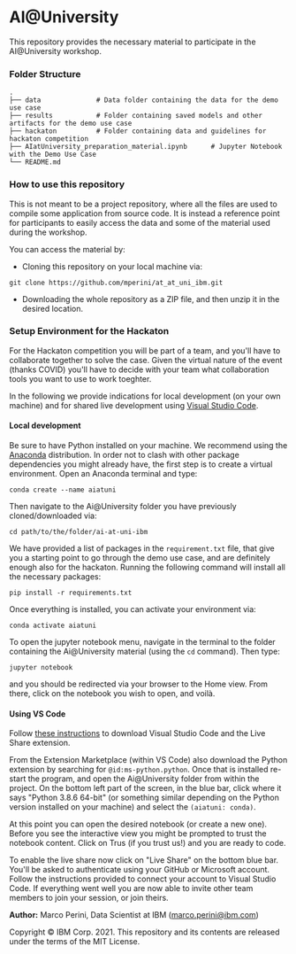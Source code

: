 # AI@University
This repository provides the necessary material to participate in the AI@University workshop. 

### Folder Structure
    .
    ├── data              # Data folder containing the data for the demo use case
    ├── results           # Folder containing saved models and other artifacts for the demo use case
    ├── hackaton          # Folder containing data and guidelines for hackaton competition
    ├── AIatUniversity_preparation_material.ipynb      # Jupyter Notebook with the Demo Use Case 
    └── README.md
    
### How to use this repository
This is not meant to be a project repository, where all the files are used to compile some application from source code. It is instead a reference point for participants to easily access the data and some of the material used during the workshop.

You can access the material by:

- Cloning this repository on your local machine via:
```
git clone https://github.com/mperini/at_at_uni_ibm.git
```

- Downloading the whole repository as a ZIP file, and then unzip it in the desired location.

### Setup Environment for the Hackaton
For the Hackaton competition you will be part of a team, and you'll have to collaborate together to solve the case. Given the virtual nature of the event (thanks COVID) you'll have to decide with your team what collaboration tools you want to use to work toeghter. 

In the following we provide indications for local development (on your own machine) and for shared live development using [Visual Studio Code](https://code.visualstudio.com/).

#### Local development
Be sure to have Python installed on your machine. We recommend using the [Anaconda](https://docs.anaconda.com/anaconda/install/) distribution. 
In order not to clash with other package dependencies you might already have, the first step is to create a virtual environment. Open an Anaconda terminal and type: 
```
conda create --name aiatuni
```
Then navigate to the Ai@University folder you have previously cloned/downloaded via:
```
cd path/to/the/folder/ai-at-uni-ibm
```
We have provided a list of packages in the `requirement.txt` file, that give you a starting point to go through the demo use case, and are definitely enough also for the hackaton. Running the following command will install all the necessary packages:
```
pip install -r requirements.txt
```

Once everything is installed, you can activate your environment via:
```
conda activate aiatuni
```

To open the jupyter notebook menu, navigate in the terminal to the folder containing the Ai@University material (using the `cd` command). Then type:
```
jupyter notebook
```
and you should be redirected via your browser to the Home view. From there, click on the notebook you wish to open, and voilà.

#### Using VS Code
Follow [these instructions](https://docs.microsoft.com/en-us/visualstudio/liveshare/) to download Visual Studio Code and the Live Share extension. 

From the Extension Marketplace (within VS Code) also download the Python extension by searching for `@id:ms-python.python`. Once that is installed re-start the program, and open the Ai@University folder from within the project. On the bottom left part of the screen, in the blue bar, click where it says "Python 3.8.6 64-bit" (or something similar depending on the Python version installed on your machine) and select the `(aiatuni: conda)`.

At this point you can open the desired notebook (or create a new one). Before you see the interactive view you might be prompted to trust the notebook content. Click on Trus (if you trust us!) and you are ready to code.

To enable the live share now click on "Live Share" on the bottom blue bar. You'll be asked to authenticate using your GitHub or Microsoft account. Follow the instructions provided to connect your account to Visual Studio Code. If everything went well you are now able to invite other team members to join your session, or join theirs.


__Author:__ Marco Perini, Data Scientist at IBM (marco.perini@ibm.com) 

Copyright © IBM Corp. 2021. This repository and its contents are released under the terms of the MIT License.